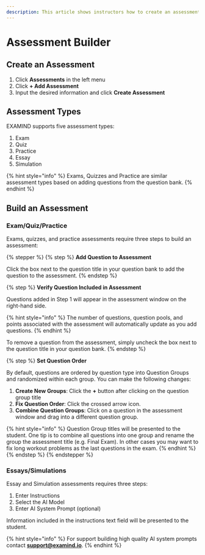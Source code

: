 ```yaml
---
description: This article shows instructors how to create an assessment.
---
```


# Assessment Builder

## Create an Assessment

1. Click **Assessments** in the left menu
2. Click **+ Add Assessment**
3. Input the desired information and click **Create Assessment**

## Assessment Types

EXAMIND supports five assessment types:

1. Exam
2. Quiz
3. Practice
4. Essay
5. Simulation

{% hint style="info" %}
Exams, Quizzes and Practice are similar assessment types based on adding questions from the question bank.
{% endhint %}

## Build an Assessment

### Exam/Quiz/Practice

Exams, quizzes, and practice assessments require three steps to build an assessment:

{% stepper %}
{% step %}
**Add Question to Assessment**

Click the box next to the question title in your question bank to add the question to the assessment.
{% endstep %}

{% step %}
**Verify Question Included in Assessment**&#x20;

Questions added in Step 1 will appear in the assessment window on the right-hand side.

{% hint style="info" %}
The number of questions, question pools, and points associated with the assessment will automatically update as you add questions.
{% endhint %}

To remove a question from the assessment, simply uncheck the box next to the question title in your question bank.&#x20;
{% endstep %}

{% step %}
**Set Question Order**

By default, questions are ordered by question type into Question Groups and randomized within each group. You can make the following changes:

1. **Create New Groups**: Click the **+** button after clicking on the question group title
2. **Fix Question Order**: Click the crossed arrow icon.
3. **Combine Question Groups**: Click on a question in the assessment window and drag into a different question group.&#x20;

{% hint style="info" %}
Question Group titles will be presented to the student. One tip is to combine all questions into one group and rename the group the assessment title (e.g. Final Exam). In other cases you may want to fix long workout problems as the last questions in the exam.
{% endhint %}
{% endstep %}
{% endstepper %}

### Essays/Simulations

Essay and Simulation assessments requires three steps:

1. Enter Instructions
2. Select the AI Model
3. Enter AI System Prompt (optional)

Information included in the instructions text field will be presented to the student.

{% hint style="info" %}
For support building high quality AI system prompts contact [**support@examind.io**](mailto:support@examind.io).
{% endhint %}
